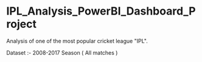 # IPL_Analysis_PowerBI_Dashboard_Project

Analysis of one of the most popular cricket league "IPL".

Dataset :- 2008-2017 Season ( All matches )
